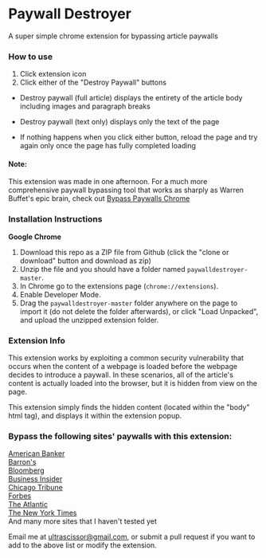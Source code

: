 # Paywall Destroyer
A super simple chrome extension for bypassing article paywalls

### How to use
1. Click extension icon
2. Click either of the "Destroy Paywall" buttons
- Destroy paywall (full article) displays the entirety of the article body including images and paragraph breaks
- Destroy paywall (text only) displays only the text of the page

- If nothing happens when you click either button, reload the page and try again only once the page has fully completed loading

#### Note:
This extension was made in one afternoon. For a much more comprehensive paywall bypassing tool that works as sharply as Warren Buffet's epic brain, check out [Bypass Paywalls Chrome](https://github.com/iamadamdev/bypass-paywalls-chrome)



### Installation Instructions
**Google Chrome**
1. Download this repo as a ZIP file from Github (click the "clone or download" button and download as zip)
1. Unzip the file and you should have a folder named `paywalldestroyer-master`.
1. In Chrome go to the extensions page (`chrome://extensions`).
1. Enable Developer Mode.
1. Drag the `paywalldestroyer-master` folder anywhere on the page to import it (do not delete the folder afterwards), or click "Load Unpacked", and upload the unzipped extension folder.

### Extension Info
This extension works by exploiting a common security vulnerability that occurs when the content of a webpage is loaded before the webpage decides to introduce a paywall. In these scenarios, all of the article's content is actually loaded into the browser, but it is hidden from view on the page.

This extension simply finds the hidden content (located within the "body" html tag), and displays it within the extension popup.

### Bypass the following sites' paywalls with this extension:
[American Banker](https://www.americanbanker.com/)\
[Barron's](https://www.barrons.com/)\
[Bloomberg](https://www.bloomberg.com/canada)\
[Business Insider](https://www.businessinsider.com)\
[Chicago Tribune](https://www.chicagotribune.com/)\
[Forbes](https://www.forbes.com)\
[The Atlantic](https://www.theatlantic.com)\
[The New York Times](https://www.nytimes.com)\
And many more sites that I haven't tested yet

Email me at ultrascissor@gmail.com, or submit a pull request if you want to add to the above list or modify the extension.

